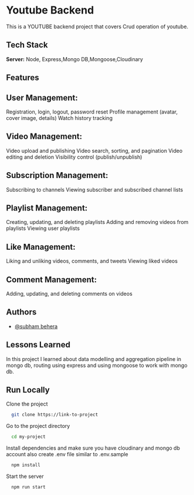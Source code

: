 
# Youtube Backend

This is a YOUTUBE backend project that covers Crud operation of youtube. 




## Tech Stack

**Server:** Node, Express,Mongo DB,Mongoose,Cloudinary


## Features


User Management:
-
Registration, login, logout, password reset
Profile management (avatar, cover image, details)
Watch history tracking

Video Management:
-
Video upload and publishing
Video search, sorting, and pagination
Video editing and deletion
Visibility control (publish/unpublish)

Subscription Management:
-
Subscribing to channels
Viewing subscriber and subscribed channel lists

Playlist Management:
-
Creating, updating, and deleting playlists
Adding and removing videos from playlists
Viewing user playlists

Like Management:
-
Liking and unliking videos, comments, and tweets
Viewing liked videos

Comment Management:
-
Adding, updating, and deleting comments on videos
## Authors

- [@subham behera](https://github.com/Subham15112001)


## Lessons Learned

In this project I learned about data modelling and aggregation 
pipeline in mongo db, routing using express and using mongoose to
work with mongo db.




## Run Locally

Clone the project

```bash
  git clone https://link-to-project
```

Go to the project directory

```bash
  cd my-project
```

Install dependencies and make sure you have cloudinary and mongo db account also create .env file similar to .env.sample

```bash
  npm install
```

Start the server

```bash
  npm run start
```

